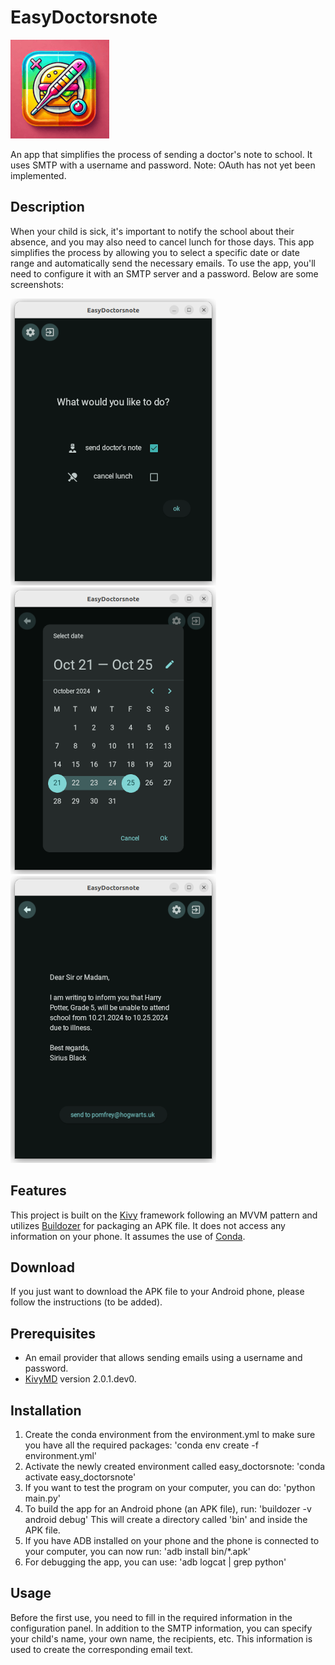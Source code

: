 # EasyDoctorsnote

![Alt text](./resources/icon_small.png)

An app that simplifies the process of sending a doctor's note to school. It uses SMTP with a username and password.
Note: OAuth has not yet been implemented.

## Description
When your child is sick, it's important to notify the school about their absence, and you may also need to cancel lunch for those days.
This app simplifies the process by allowing you to select a specific date or date range and automatically send the necessary emails.
To use the app, you'll need to configure it with an SMTP server and a password. Below are some screenshots:

![Alt text](./images/main_screen_small.png)
![Alt text](./images/pick_date_small.png)
![Alt text](./images/doctors_note_small.png)

## Features
This project is built on the [Kivy](https://kivy.org/) framework following an MVVM pattern and utilizes [Buildozer](https://github.com/kivy/buildozer) for packaging an APK file. It does 
not access any information on your phone. It assumes the use of [Conda](https://docs.conda.io/en/latest/).

## Download 
If you just want to download the APK file to your Android phone, please follow the instructions (to be added).

## Prerequisites
- An email provider that allows sending emails using a username and password.
- [KivyMD](https://github.com/kivymd/KivyMD) version 2.0.1.dev0.

## Installation
1) Create the conda environment from the environment.yml to make sure you have all the required packages:
   'conda env create -f environment.yml'
2) Activate the newly created environment called easy_doctorsnote:
   'conda activate easy_doctorsnote'
3) If you want to test the program on your computer, you can do:
   'python main.py'
4) To build the app for an Android phone (an APK file), run:
   'buildozer -v android debug'
   This will create a directory called 'bin' and inside the APK file.
7) If you have ADB installed on your phone and the phone is connected to your computer, you can now run:
   'adb install bin/*.apk'
8) For debugging the app, you can use:
   'adb logcat | grep python'

## Usage
Before the first use, you need to fill in the required information in the configuration panel. In addition to the SMTP
information, you can specify your child's name, your own name, the recipients, etc. This information is used to create the corresponding email text.

